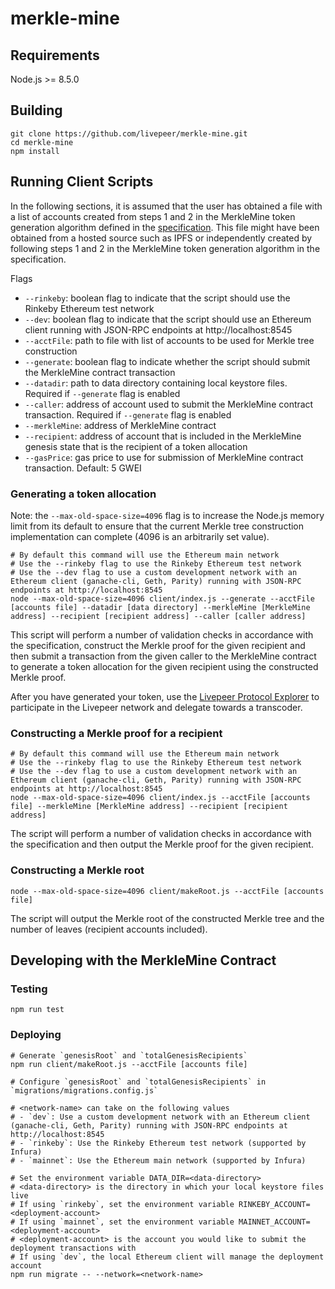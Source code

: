 # merkle-mine

## Requirements

Node.js >= 8.5.0

## Building

```
git clone https://github.com/livepeer/merkle-mine.git
cd merkle-mine
npm install
```

## Running Client Scripts

In the following sections, it is assumed that the user has obtained a file with a list of accounts created from steps 1 and 2 in the MerkleMine token generation algorithm
defined in the [specification](SPEC.md). This file might have been obtained from a hosted source such as IPFS or independently created by following steps 1 and 2 in the MerkleMine
token generation algorithm in the specification.

Flags
- `--rinkeby`: boolean flag to indicate that the script should use the Rinkeby Ethereum test network
- `--dev`: boolean flag to indicate that the script should use an Ethereum client running with JSON-RPC endpoints at http://localhost:8545
- `--acctFile`: path to file with list of accounts to be used for Merkle tree construction
- `--generate`: boolean flag to indicate whether the script should submit the MerkleMine contract transaction
- `--datadir`: path to data directory containing local keystore files. Required if `--generate` flag is enabled
- `--caller`: address of account used to submit the MerkleMine contract transaction. Required if `--generate` flag is enabled
- `--merkleMine`: address of MerkleMine contract
- `--recipient`: address of account that is included in the MerkleMine genesis state that is the recipient of a token allocation
- `--gasPrice`: gas price to use for submission of MerkleMine contract transaction. Default: 5 GWEI

### Generating a token allocation

Note: the `--max-old-space-size=4096` flag is to increase the Node.js memory limit from its default to ensure that the current Merkle tree construction implementation
can complete (4096 is an arbitrarily set value).

```
# By default this command will use the Ethereum main network
# Use the --rinkeby flag to use the Rinkeby Ethereum test network
# Use the --dev flag to use a custom development network with an Ethereum client (ganache-cli, Geth, Parity) running with JSON-RPC endpoints at http://localhost:8545
node --max-old-space-size=4096 client/index.js --generate --acctFile [accounts file] --datadir [data directory] --merkleMine [MerkleMine address] --recipient [recipient address] --caller [caller address]
```

This script will perform a number of validation checks in accordance with the specification, construct the Merkle proof for the given recipient and then submit
a transaction from the given caller to the MerkleMine contract to generate a token allocation for the given recipient using the constructed Merkle proof.

After you have generated your token, use the [Livepeer Protocol Explorer](https://explorer.livepeer.org/) to participate in the Livepeer network and delegate towards a transcoder.

### Constructing a Merkle proof for a recipient

```
# By default this command will use the Ethereum main network
# Use the --rinkeby flag to use the Rinkeby Ethereum test network
# Use the --dev flag to use a custom development network with an Ethereum client (ganache-cli, Geth, Parity) running with JSON-RPC endpoints at http://localhost:8545
node --max-old-space-size=4096 client/index.js --acctFile [accounts file] --merkleMine [MerkleMine address] --recipient [recipient address]
```

The script will perform a number of validation checks in accordance with the specification and then output the Merkle proof for the given recipient.

### Constructing a Merkle root

```
node --max-old-space-size=4096 client/makeRoot.js --acctFile [accounts file]
```

The script will output the Merkle root of the constructed Merkle tree and the number of leaves (recipient accounts included).

## Developing with the MerkleMine Contract

### Testing

```
npm run test
```

### Deploying

```
# Generate `genesisRoot` and `totalGenesisRecipients`
npm run client/makeRoot.js --acctFile [accounts file]

# Configure `genesisRoot` and `totalGenesisRecipients` in `migrations/migrations.config.js`

# <network-name> can take on the following values
# - `dev`: Use a custom development network with an Ethereum client (ganache-cli, Geth, Parity) running with JSON-RPC endpoints at http://localhost:8545
# - `rinkeby`: Use the Rinkeby Ethereum test network (supported by Infura)
# - `mainnet`: Use the Ethereum main network (supported by Infura)

# Set the environment variable DATA_DIR=<data-directory>
# <data-directory> is the directory in which your local keystore files live
# If using `rinkeby`, set the environment variable RINKEBY_ACCOUNT=<deployment-account>
# If using `mainnet`, set the environment variable MAINNET_ACCOUNT=<deployment-account>
# <deployment-account> is the account you would like to submit the deployment transactions with
# If using `dev`, the local Ethereum client will manage the deployment account
npm run migrate -- --network=<network-name>
```
